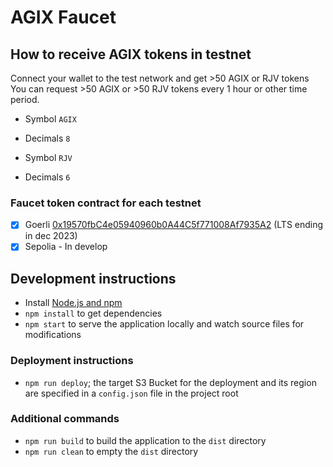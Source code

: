 # AGIX Faucet

## How to receive AGIX tokens in testnet
Connect your wallet to the test network and get >50 AGIX or RJV tokens 
You can request >50 AGIX or >50 RJV tokens every 1 hour or other time period.

- Symbol `AGIX`
- Decimals `8`

- Symbol `RJV`
- Decimals `6`

### Faucet token contract for each testnet
- [x] Goerli [0x19570fbC4e05940960b0A44C5f771008Af7935A2](https://goerli.etherscan.io/address/0x19570fbC4e05940960b0A44C5f771008Af7935A2) (LTS ending in dec 2023)
- [x] Sepolia - In develop   

## Development instructions
* Install [Node.js and npm](https://nodejs.org/)
* `npm install` to get dependencies
* `npm start` to serve the application locally and watch source files for modifications

### Deployment instructions
* `npm run deploy`; the target S3 Bucket for the deployment and its region are specified in a `config.json` file in the project root

### Additional commands
* `npm run build` to build the application to the `dist` directory
* `npm run clean` to empty the `dist` directory
